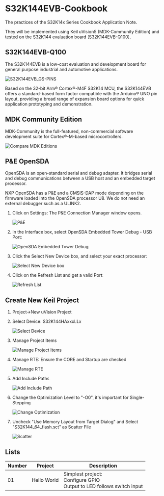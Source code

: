 # S32K144EVB-Cookbook
The practices of the S32K14x Series Cookbook Application Note.

They will be implemented using Keil uVision5 (MDK-Community Edition) and tested on the S32K144 evaluation board (S32K144EVB-Q100). 

## S32K144EVB-Q100

The S32K144EVB is a low-cost evaluation and development board for general purpose industrial and automotive applications.

![S32K144EVB_GS-PINS](README.assets/S32K144EVB_GS-PINS.png)

Based on the 32-bit Arm® Cortex®-M4F S32K14 MCU, the S32K144EVB offers a standard-based form factor compatible with the Arduino® UNO pin layout, providing a broad range of expansion board options for quick application prototyping and demonstration.

## MDK Community Edition

MDK-Community is the full-featured, non-commercial software development suite for Cortex®-M-based microcontrollers.

![Compare MDK Editions](README.assets/Compare%20MDK%20Editions.PNG)

## P&E OpenSDA
OpenSDA is an open-standard serial and debug adapter. It bridges serial and debug communications between a USB host and an
embedded target processor. 

NXP OpenSDA has a P&E and a CMSIS-DAP mode depending on the firmware loaded into the OpenSDA processor U8. We do not need an external debugger such as a ULINK2. 

1. Click on Settings: The P&E Connection Manager window opens.

   ![P&E](README.assets/P&E.png)

2. In the Interface box, select OpenSDA Embedded Tower Debug - USB Port: 

   ![OpenSDA Embedded Tower Debug](README.assets/OpenSDA%20Embedded%20Tower%20Debug.png)

3. Click the Select New Device box, and select your exact processor: 

   ![Select New Device box](README.assets/Select%20New%20Device%20box.png)

4. Click on the Refresh List and get a valid Port:

   ![Refresh List](README.assets/Refresh%20List.png)

## Create New Keil Project

1. Project->New uVision Project

2. Select Device: S32K144HAxxxLLx

   ![Select Device](README.assets/Select%20Device.png)

3. Manage Project Items

   ![Manage Project Items](README.assets/Manage%20Project%20Items.png)

4. Manage RTE: Ensure the CORE and Startup are checked

   ![Manage RTE](README.assets/Manage%20RTE.png)

5. Add Include Paths

   ![Add Include Path](README.assets/Add%20Include%20Path.png)

6. Change the Optimization Level to "-O0", it's important for Single-Stepping

   ![Change Optimization](README.assets/Change%20Optimization.png)

7. Uncheck "Use Memory Layout from Target Dialog"  and Select "S32K144_64_flash.sct" as Scatter File

   ![Scatter](README.assets/Scatter.png)

## Lists

| Number | Project     | Description                                                  |
| ------ | ----------- | ------------------------------------------------------------ |
| 01     | Hello World | Simplest project:<br/>Configure GPIO<br/>Output to LED follows switch input |

